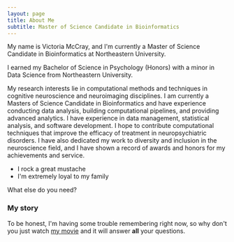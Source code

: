 ```yaml
---
layout: page
title: About Me
subtitle: Master of Science Candidate in Bioinformatics
---
```


My name is Victoria McCray, and I'm currently a Master of Science Candidate in Bioinformatics at Northeastern University.

I earned my Bachelor of Science in Psychology (Honors) with a minor in Data Science from Northeastern University. 

My research interests lie in computational methods and techniques in cognitive neuroscience and neuroimaging disciplines. I am currently a Masters of Science Candidate in Bioinformatics and have experience conducting data analysis, building computational pipelines, and providing advanced analytics. I have experience in data management, statistical analysis, and
software development. I hope to contribute computational techniques that improve the efficacy of treatment in neuropsychiatric disorders. I have also dedicated my work to diversity and inclusion in the neuroscience field, and I have shown a record of awards and honors for my achievements and service.


- I rock a great mustache
- I'm extremely loyal to my family

What else do you need?

### My story

To be honest, I'm having some trouble remembering right now, so why don't you just watch [my movie](https://en.wikipedia.org/wiki/The_Princess_Bride_%28film%29) and it will answer **all** your questions.
